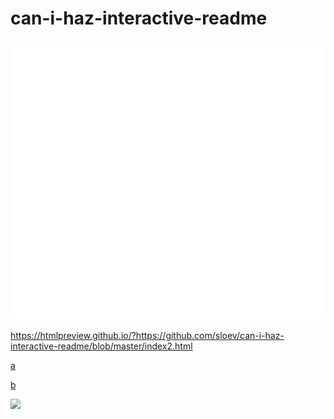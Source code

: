 # can-i-haz-interactive-readme


![](./lol6.svg)

https://htmlpreview.github.io/?https://github.com/sloev/can-i-haz-interactive-readme/blob/master/index2.html


<a href="https://google.com/a" target="mineisbetter">a</a>

<a href="https://google.com/b" target="mineisbetter">b</a>

<img src="https://count.underjord.io/"/>
